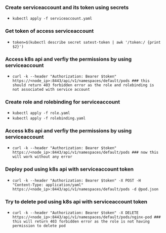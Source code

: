 ### Create serviceaccount and its token using secrets
 - `kubectl apply -f serviceaccount.yaml`

### Get token of access serviceaccount
- `token=$(kubectl describe secret satest-token | awk '/token:/ {print $2}')`

### Access k8s api and verfiy the permissions by using serviceaccount
- `curl -k --header "Authorization: Bearer $token" https://<node_ip>:8443/api/v1/namespaces/default/pods ### this should return 403 forbidden error as the role and rolebinding is not associated with service account`

### Create role and rolebinding for serviceaccount
 - `kubectl apply -f role.yaml`
 - `kubectl apply -f rolebinding.yaml`

### Access k8s api and verfiy the permissions by using serviceaccount
 - `curl -k --header "Authorization: Bearer $token" https://<node_ip>:8443/api/v1/namespaces/default/pods ### now this will work without any error`

### Deploy pod using k8s api with serviceaccount token
 - `curl -k --header "Authorization: Bearer $token" -X POST -H "Content-Type: application/yaml" https://<node_ip>:8443/api/v1/namespaces/default/pods -d @pod.json`

### Try to delete pod using k8s api with serviceaccount token
 - `curl -k --header "Authorization: Bearer $token" -X DELETE https://<node_ip>:8443/api/v1/namespaces/default/pods/nginx-pod ### this will return 403 forbidden error as the role is not having permission to delete pod`
